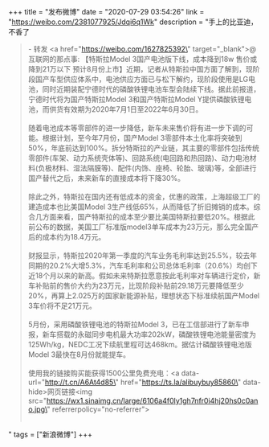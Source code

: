 +++
title = "发布微博"
date = "2020-07-29 03:54:26"
link = "https://weibo.com/2381077925/Jdqi6q1Wk"
description = "手上的比亚迪，不香了<br><blockquote> - 转发 <a href=\"https://weibo.com/1627825392\" target=\"_blank\">@互联网的那点事</a>: 【特斯拉Model 3国产电池版下线，成本降到18w 售价或降到21万以下 预计8月份上市】近期，记者从特斯拉中国方面了解到，现阶段国产车型供应体系中，电池供应方面已与松下解约，现阶段使用是LG电池，同时近期装配宁德时代的磷酸铁锂电池车型会陆续下线。据此前报道，宁德时代将为国产特斯拉Model 3和国产特斯拉Model Y提供磷酸铁锂电池，而供货有效期为2020年7月1日至2022年6月30日。<br><br>随着电池成本等零部件的进一步降低，新车未来售价将有进一步下调的可能。根据计划，至今年7月份，国产Model 3零部件本土化率将突破到50%，年底前达到100%。拆分特斯拉的产业链，其主要的零部件包括传统零部件(车架、动力系统壳体等)、回路系统(电回路和热回路)、动力电池材料(负极材料、湿法隔膜等)、配件(内饰、座椅、轮胎、玻璃)等，全部进行国产替代之后，未来新车的直接成本将下降30%。<br><br>除此之外，特斯拉在国内还有低成本的资金，优惠的政策，上海超级工厂的建造成本也比美国Model 3生产线低65%，从而降低了折旧摊销的成本。综合几方面来看，国产特斯拉的成本至少要比美国特斯拉要低20%。根据此前公布的数据，美国工厂标准版model3单车成本为23万元，那么完全国产后的成本约为18.4万元。<br><br>财报显示，特斯拉2020年第一季度的汽车业务毛利率达到25.5%，较去年同期的20.2%大增5.3%，汽车毛利率和公司总体毛利率（20.6%）均创下近18个月以来的新高。假如未来特斯拉愿意按此毛利率对车辆进行定价，新车补贴前的售价大约为23万元，比现阶段补贴前29.18万元要降低至少20%，再算上2.025万的国家新能源补贴，理想状态下标准续航国产Model 3车价将不足21万元。<br><br>5月份，采用磷酸铁锂电池的特斯拉Model 3，已在工信部进行了新车申报，新车搭载的永磁同步电机最大功率202kW，磷酸铁锂电池能量密度为125Wh/kg，NEDC工况下续航里程可达468km。据估计磷酸铁锂电池版Model 3最快在8月份就能提车。<br><br>使用我的链接购买能获得1500公里免费充电：<a data-url=\"http://t.cn/A6At4d85\" href=\"https://ts.la/alibuybuy85860\" data-hide>网页链接</a><img src=\"https://wx1.sinaimg.cn/large/6106a4f0ly1gh7nfr0i4hj20hs0c0ano.jpg\" referrerpolicy=\"no-referrer\"><br><br></blockquote>"
tags = ["新浪微博"]
+++
